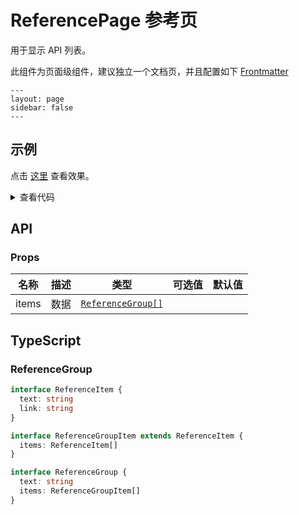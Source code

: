 # ReferencePage 参考页

用于显示 API 列表。

此组件为页面级组件，建议独立一个文档页，并且配置如下 [Frontmatter](https://vitepress.vuejs.org/config/frontmatter-configs)

````
---
layout: page
sidebar: false
---
````

## 示例

点击 [这里](../reference/index.md) 查看效果。

<details>

<summary>查看代码</summary>

````html
<!--@include: @/reference/ReferenceIndex.vue-->
````

</details>

## API

### Props

| 名称  | 描述 | 类型                      | 可选值 | 默认值 |
| ----- | ---- | ------------------------- | ------ | ------ |
| items | 数据 | [`ReferenceGroup[]`](#referencegroup) |

## TypeScript

### ReferenceGroup

```ts
interface ReferenceItem {
  text: string
  link: string
}

interface ReferenceGroupItem extends ReferenceItem {
  items: ReferenceItem[]
}

interface ReferenceGroup {
  text: string
  items: ReferenceGroupItem[]
}
```
